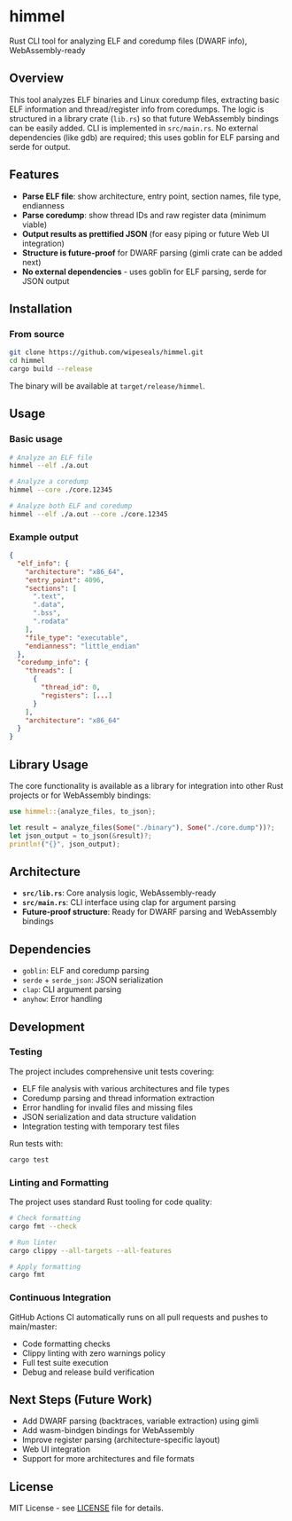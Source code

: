 # himmel

Rust CLI tool for analyzing ELF and coredump files (DWARF info), WebAssembly-ready

## Overview

This tool analyzes ELF binaries and Linux coredump files, extracting basic ELF information and thread/register info from coredumps. The logic is structured in a library crate (`lib.rs`) so that future WebAssembly bindings can be easily added. CLI is implemented in `src/main.rs`. No external dependencies (like gdb) are required; this uses goblin for ELF parsing and serde for output.

## Features

- **Parse ELF file**: show architecture, entry point, section names, file type, endianness
- **Parse coredump**: show thread IDs and raw register data (minimum viable)
- **Output results as prettified JSON** (for easy piping or future Web UI integration)
- **Structure is future-proof** for DWARF parsing (gimli crate can be added next)
- **No external dependencies** - uses goblin for ELF parsing, serde for JSON output

## Installation

### From source

```bash
git clone https://github.com/wipeseals/himmel.git
cd himmel
cargo build --release
```

The binary will be available at `target/release/himmel`.

## Usage

### Basic usage

```bash
# Analyze an ELF file
himmel --elf ./a.out

# Analyze a coredump
himmel --core ./core.12345

# Analyze both ELF and coredump
himmel --elf ./a.out --core ./core.12345
```

### Example output

```json
{
  "elf_info": {
    "architecture": "x86_64",
    "entry_point": 4096,
    "sections": [
      ".text",
      ".data",
      ".bss",
      ".rodata"
    ],
    "file_type": "executable",
    "endianness": "little_endian"
  },
  "coredump_info": {
    "threads": [
      {
        "thread_id": 0,
        "registers": [...]
      }
    ],
    "architecture": "x86_64"
  }
}
```

## Library Usage

The core functionality is available as a library for integration into other Rust projects or for WebAssembly bindings:

```rust
use himmel::{analyze_files, to_json};

let result = analyze_files(Some("./binary"), Some("./core.dump"))?;
let json_output = to_json(&result)?;
println!("{}", json_output);
```

## Architecture

- **`src/lib.rs`**: Core analysis logic, WebAssembly-ready
- **`src/main.rs`**: CLI interface using clap for argument parsing
- **Future-proof structure**: Ready for DWARF parsing and WebAssembly bindings

## Dependencies

- `goblin`: ELF and coredump parsing
- `serde` + `serde_json`: JSON serialization
- `clap`: CLI argument parsing  
- `anyhow`: Error handling

## Development

### Testing

The project includes comprehensive unit tests covering:
- ELF file analysis with various architectures and file types
- Coredump parsing and thread information extraction
- Error handling for invalid files and missing files
- JSON serialization and data structure validation
- Integration testing with temporary test files

Run tests with:
```bash
cargo test
```

### Linting and Formatting

The project uses standard Rust tooling for code quality:
```bash
# Check formatting
cargo fmt --check

# Run linter
cargo clippy --all-targets --all-features

# Apply formatting
cargo fmt
```

### Continuous Integration

GitHub Actions CI automatically runs on all pull requests and pushes to main/master:
- Code formatting checks
- Clippy linting with zero warnings policy
- Full test suite execution
- Debug and release build verification

## Next Steps (Future Work)

- Add DWARF parsing (backtraces, variable extraction) using gimli
- Add wasm-bindgen bindings for WebAssembly
- Improve register parsing (architecture-specific layout)
- Web UI integration
- Support for more architectures and file formats

## License

MIT License - see [LICENSE](LICENSE) file for details.
